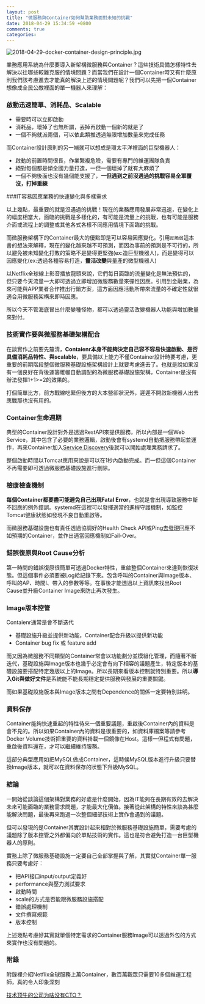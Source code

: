 ```yaml
---
layout: post
title: "微服務與Container如何幫助業務面對未知的挑戰"
date: 2018-04-29 15:34:59 +0800
comments: true
categories: 
---
```




![2018-04-29-docker-container-design-principle.jpg](http://mrshih.github.io/images/2018-04-29-docker-container-design-principle.jpg)

業務應用系統為什麼要導入新架構微服務與Container？這些技術具備怎樣特性去解決以往哪些較難克服的情境問題？而當我們在設計一個Container時又有什麼原則我們該考慮進去才能真的解決上述的情境問題呢？我們可以先把一個Container想像成全民公敵裡面的單一機器人來理解：

### 啟動迅速簡單、消耗品、Scalable

* 需要時可以立即啟動
* 消耗品，壞掉了也無所謂，丟掉再啟動一個新的就是了
* 一個不夠就派兩個，可以依此類推透過無限增加數量來完成任務

而Container設計原則的另一端就可以想成是環太平洋裡面的巨型機器人：

* 啟動的前置時間很長，作業繁複危險，需要有專門的維運團隊負責
* 絕對每個都是傾全國力量打造，一但一個壞掉了就有大麻煩了
* 一個不夠後面也沒有幾個能支援了，**一但遇到之前沒遇過的挑戰容易全軍覆沒，打掉重練**

###IT容易因應業務的快速變化與多樣需求

以上幾點，最重要的就是沒遇過的挑戰！現在的業務應用發展非常迅速，在變化上的幅度相當大，面臨的挑戰是多樣化的，有可能是流量上的挑戰，也有可能是服務介面或流程上的調整或其他各式各樣不同應用情境下面臨的挑戰。

而微服務架構下的Container最大的優點即是可以容易因應變化。引用`反脆弱`這本書的想法來解釋，現在的變化越來越不可預測，而因為事前的預測是不可行的，所以避免被未知變化打敗的策略不是變得更堅強(ex:造巨型機器人)，而是變得可以因應變化(ex:透過各種容易打造，**靈活改變**與量產的微型機器人)

以Netflix全球線上影音播放龍頭來說，它們每日面臨的流量變化是無法預估的，但只要今天流量一大即可透過立即增加微服務數量來彈性因應。引用到金融業，為來可能與APP業者合作推出行銷方案，這方面因應活動所帶來流量的不確定性就很適合用微服務架構來即時因應。

所以今天不管海底冒出什麼變種怪物，都可以透過靈活改變機器人功能與增加數量來對付。

### 技術實作要與微服務基礎架構配合

在談實作之前要先釐清，**Contaienr本身不能夠決定自己容不容易快速啟動、是否具備消耗品特性、與scalable**，要具備以上能力不僅Container設計時要考慮，更重要的前期階段整個微服務基礎設施架構設計上就要考慮進去了。也就是說如果沒有一個良好在背後運籌帷幄自動調配的為微服務基礎設施架構，Container是沒有辦法發揮1+1>=2的效果的。

打個簡單比方，前方戰線吃緊但後方的大本營卻狀況外，遲遲不開啟新機器人出去應戰那也沒有用的。

### Container生命週期

典型的Container設計對外是透過RestAPI來提供服務，所以內部是一個Web Service，其中包含了必要的業務邏輯，啟動後會有systemd自動把服務帶起並運作，再來Container加入[Service Discovery]()後就可以開始處理業務請求了。

整個啟動時間以Tomcat應用來說是可以在1秒內啟動完成。而一但這個Container不再需要即可透過微服務基礎設施進行刪除。

### 檢康檢查機制

**每個Container都要盡可能避免自己出現Fatal Error**，也就是會出現導致服務中斷不回應的例外錯誤。systemd在這裡可以發揮適當的進程守護機制，如監控Tomcat健康狀態如發現不良自動重啟等。

而微服務基礎設施也有責任透過協調好的Health Check API或Ping[去發現]()回應不如預期的Container，並作出適當回應機制如Fail-Over。

### 錯誤復原與Root Cause分析

第一時間的錯誤復原很簡單可透過Docker特性，重啟整個Container來達到恢復狀態。但這個事件必須要被Log給記錄下來。包含呼叫的Container與Image版本、呼叫的AP、時間I、帶入的參數等等。在事後才能透過以上資訊來找出Root Cause並升級Container Image來防止再次發生。

### Image版本控管

Contaienr通常是會不斷迭代

* 基礎設施升級並提供新功能，Container配合升級以提供新功能
* Container bug fix 或 feature add


而又因為微服務不同類型的Container常會以功能劃分並模組化管理，而隨著不斷迭代，基礎設施與Image版本也幾乎必定會有向下相容的議題產生，特定版本的基礎設施要搭配特定幾版以上的Image。所以長期來看版本控制就特別重要。所以**導入Git與做好文件**是系統能不能長期穩定提供服務與發展的重要關鍵。

而如果基礎設施版本與Image版本之間有Dependence的關係一定要特別註明。

### 資料保存

Container能夠快速重起的特性待來一個重要議題，重啟後Container內的資料是會不見的。所以如果Container內的資料是很重要的，如資料庫檔案等請參考Docker Volume技術把重要的資料掛載一個鏡像在Host。這樣一但程式有問題，重啟後資料還在，才可以繼續維持服務。

這部分典型應用如把MySQL做成Container，這時候MySQL版本進行升級只要替換Image版本，就可以在資料保存的狀態下升級MySQL。

### 結論

一開始從談論這個架構對業務的好處是什麼開始，因為IT能夠在長期有效的去解決未來可能面臨的業務需求問題，才能最大化價值。接著從此架構的特性來談為甚麼能解決問題，最後再來跑過一次整個細部技術上實作會遇到的議題。

但可以發現的是Container其實設計起來相對於微服務基礎設施簡單，需要考慮的議題除了版本控管之外都偏向於單點技術的實作。這也是符合避免打造一台巨型機器人的原則。

實務上除了微服務基礎設施一定要自己全部掌握與了解，其實就Container單一服務只要考慮好：

* 把API接口input/output定義好
* performance與壓力測試要求
* 啟動時間
* scale的方式是否能跟微服務設施搭配
* 錯誤處理機制
* 文件撰寫規範
* 版本控制

上述幾點考慮好其實就單個特定需求的Container服務Image可以透過外包的方式來實作也沒有問題的。

### 附錄

附錄裡介紹Netflix全球服務上萬Container，數百萬觀眾只需要10多個維運工程師，真的令人印象深刻

[技术顶牛的公司为啥没有CTO？](https://mp.weixin.qq.com/s?__biz=MjM5MDE0Mjc4MA==&mid=2650998035&idx=1&sn=ac50f73704adf585367ff8c05b55dbd2&chksm=bdbefd408ac974566be90e51ee17c2f98ab02af02db12b5ca3416141e4d49cabde0b32f8ad5d&mpshare=1&scene=1&srcid=092742Rq50p2hTImyf4lShkn#rd)





